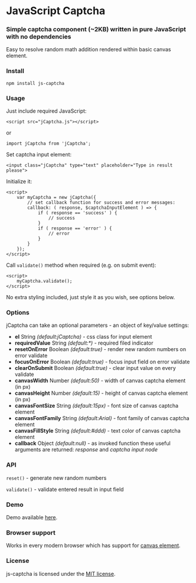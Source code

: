 # JavaScript Captcha #
### Simple captcha component (~2KB) written in pure JavaScript with no dependencies ###

Easy to resolve random math addition rendered within basic canvas element.

### Install ###

```
npm install js-captcha
```

### Usage ###

Just include required JavaScript:
```
<script src="jCaptcha.js"></script>
```
or
```
import jCaptcha from 'jCaptcha';
```

Set captcha input element:
```
<input class="jCaptcha" type="text" placeholder="Type in result please">
```

Initialize it:
```
<script>
    var myCaptcha = new jCaptcha({
        // set callback function for success and error messages:
        callback: ( response, $captchaInputElement ) => {
            if ( response == 'success' ) {
                // success
            }
            if ( response == 'error' ) {
                // error
            }
        }
    });
</script>
```

Call `validate()` method when required (e.g. on submit event):
```
<script>
    myCaptcha.validate();
</script>
```

No extra styling included, just style it as you wish, see options below.

### Options ###

jCaptcha can take an optional parameters - an object of key/value settings:

- **el** String *(default:jCaptcha)* - css class for input element
- **requiredValue** String *(default:\*)* - required filed indicator
- **resetOnError** Boolean *(default:true)* - render new random numbers on error validate
- **focusOnError** Boolean *(default:true)* - focus input field on error validate
- **clearOnSubmit** Boolean *(default:true)* - clear input value on every validate
- **canvasWidth** Number *(default:50)* - width of canvas captcha element (in px)
- **canvasHeight** Number *(default:15)* - height of canvas captcha element (in px)
- **canvasFontSize** String *(default:15px)* - font size of canvas captcha element
- **canvasFontFamily** String *(default:Arial)* - font family of canvas captcha element
- **canvasFillStyle** String *(default:#ddd)* - text color of canvas captcha element
- **callback** Object *(default:null)* - as invoked function these useful arguments are returned: *response* and *captcha input node*

### API ###

`reset()` - generate new random numbers

`validate()` - validate entered result in input field

### Demo ###

Demo available [here](https://www.rvdizajn.com/js-captcha/).

### Browser support ###

Works in every modern browser which has support for [canvas element](http://caniuse.com/#feat=canvas-text).

### License  ###

js-captcha is licensed under the [MIT license](http://opensource.org/licenses/MIT).
